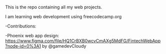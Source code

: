 This is the repo containing all my web projects. 

I am learning web development using freecodecamp.org


-Contributions: 

-Phoenix web app design: https://www.figma.com/file/HQ1CrBXB0wcvCmAXg5MdFG/FintechWebApp?node-id=0%3A1 by @gamedevCloudy

